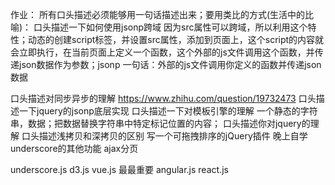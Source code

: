 作业：
所有口头描述必须能够用一句话描述出来；要用类比的方式(生活中的比喻)：
口头描述一下如何使用jsonp跨域 因为src属性可以跨域，所以利用这个特性；动态的创建script标签，并设置src属性，添加到页面上，这个script的内容就会立即执行，在当前页面上定义一个函数，这个外部的js文件调用这个函数，并传递json数据作为参数；jsonp
一句话：外部的js文件调用你定义的函数并传递json数据

口头描述对同步异步的理解   https://www.zhihu.com/question/19732473
口头描述一下jquery的jsonp底层实现
口头描述一下对模板引擎的理解 一个静态的字符串，数据；把数据替换字符串中特定标记位置的内容；
口头描述你对jquery的理解
口头描述浅拷贝和深拷贝的区别
写一个可拖拽排序的jQuery插件
晚上自学underscore的其他功能
ajax分页

underscore.js
d3.js
vue.js   最最重要
angular.js
react.js
